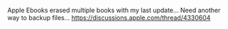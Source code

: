 Apple Ebooks erased multiple books with my last update...
Need another way to backup files...
https://discussions.apple.com/thread/4330604
